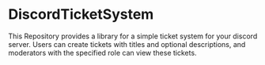 # DiscordTicketSystem
This Repository provides a library for a simple ticket system for your discord server. Users can create tickets with titles and optional descriptions, and moderators with the specified role can view these tickets.
